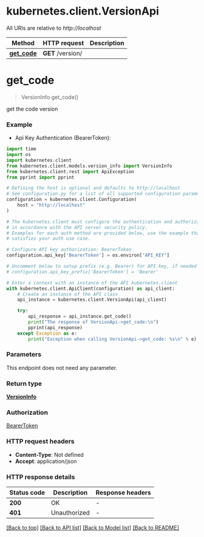# kubernetes.client.VersionApi

All URIs are relative to *http://localhost*

Method | HTTP request | Description
------------- | ------------- | -------------
[**get_code**](VersionApi.md#get_code) | **GET** /version/ | 


# **get_code**
> VersionInfo get_code()



get the code version

### Example

* Api Key Authentication (BearerToken):
```python
import time
import os
import kubernetes.client
from kubernetes.client.models.version_info import VersionInfo
from kubernetes.client.rest import ApiException
from pprint import pprint

# Defining the host is optional and defaults to http://localhost
# See configuration.py for a list of all supported configuration parameters.
configuration = kubernetes.client.Configuration(
    host = "http://localhost"
)

# The kubernetes.client must configure the authentication and authorization parameters
# in accordance with the API server security policy.
# Examples for each auth method are provided below, use the example that
# satisfies your auth use case.

# Configure API key authorization: BearerToken
configuration.api_key['BearerToken'] = os.environ["API_KEY"]

# Uncomment below to setup prefix (e.g. Bearer) for API key, if needed
# configuration.api_key_prefix['BearerToken'] = 'Bearer'

# Enter a context with an instance of the API kubernetes.client
with kubernetes.client.ApiClient(configuration) as api_client:
    # Create an instance of the API class
    api_instance = kubernetes.client.VersionApi(api_client)

    try:
        api_response = api_instance.get_code()
        print("The response of VersionApi->get_code:\n")
        pprint(api_response)
    except Exception as e:
        print("Exception when calling VersionApi->get_code: %s\n" % e)
```



### Parameters
This endpoint does not need any parameter.

### Return type

[**VersionInfo**](VersionInfo.md)

### Authorization

[BearerToken](../README.md#BearerToken)

### HTTP request headers

 - **Content-Type**: Not defined
 - **Accept**: application/json

### HTTP response details
| Status code | Description | Response headers |
|-------------|-------------|------------------|
**200** | OK |  -  |
**401** | Unauthorized |  -  |

[[Back to top]](#) [[Back to API list]](../README.md#documentation-for-api-endpoints) [[Back to Model list]](../README.md#documentation-for-models) [[Back to README]](../README.md)

